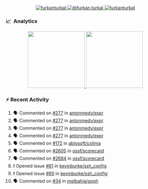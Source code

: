 <p align="center">
  <a href="https://linkedin.com/in/furkanturkal" target="blank">
    <img src="https://img.shields.io/badge/linkedin-%230077B5.svg?&style=for-the-badge&logo=linkedin&logoColor=white" alt="furkanturkal" />
  </a>
  <a href="https://medium.com/@furkan.turkal" target="blank">
    <img src="https://img.shields.io/badge/medium-%2312100E.svg?&style=for-the-badge&logo=medium&logoColor=white" alt="@furkan.turkal" />
  </a>
  <a href="https://twitter.com/furkanturkaI" target="blank">
    <img src="https://img.shields.io/badge/Twitter-1DA1F2?style=for-the-badge&logo=twitter&logoColor=white" alt="furkanturkaI" />
  </a>
</p>

### 📈 &nbsp;Analytics

<p align="center">
  <a href="https://coderstats.net/github/#Dentrax">
    <img height="180em" src="https://github-readme-stats-eight-theta.vercel.app/api?username=Dentrax&show_icons=true&theme=algolia&include_all_commits=true&count_private=true&line_height=26"/>
    <img height="180em" src="https://github-readme-stats-eight-theta.vercel.app/api/top-langs/?username=Dentrax&layout=compact&langs_count=8&theme=algolia&line_height=26"/>
  </a>
</p>

### :zap: Recent Activity

<!--START_SECTION:activity-->
1. 🗣 Commented on [#277](https://github.com/antonmedv/expr/issues/277#issuecomment-1722539280) in [antonmedv/expr](https://github.com/antonmedv/expr)
2. 🗣 Commented on [#277](https://github.com/antonmedv/expr/issues/277#issuecomment-1722490274) in [antonmedv/expr](https://github.com/antonmedv/expr)
3. 🗣 Commented on [#277](https://github.com/antonmedv/expr/issues/277#issuecomment-1722488848) in [antonmedv/expr](https://github.com/antonmedv/expr)
4. 🗣 Commented on [#277](https://github.com/antonmedv/expr/issues/277#issuecomment-1722477584) in [antonmedv/expr](https://github.com/antonmedv/expr)
5. 🗣 Commented on [#172](https://github.com/abiosoft/colima/issues/172#issuecomment-1722457538) in [abiosoft/colima](https://github.com/abiosoft/colima)
6. 🗣 Commented on [#2605](https://github.com/ossf/scorecard/issues/2605#issuecomment-1722457242) in [ossf/scorecard](https://github.com/ossf/scorecard)
7. 🗣 Commented on [#2684](https://github.com/ossf/scorecard/issues/2684#issuecomment-1722457198) in [ossf/scorecard](https://github.com/ossf/scorecard)
8. ❗ Opened issue [#61](https://github.com/kevinburke/ssh_config/issues/61) in [kevinburke/ssh_config](https://github.com/kevinburke/ssh_config)
9. ❗ Opened issue [#60](https://github.com/kevinburke/ssh_config/issues/60) in [kevinburke/ssh_config](https://github.com/kevinburke/ssh_config)
10. 🗣 Commented on [#34](https://github.com/melbahja/goph/pull/34#issuecomment-1722328587) in [melbahja/goph](https://github.com/melbahja/goph)
<!--END_SECTION:activity-->

